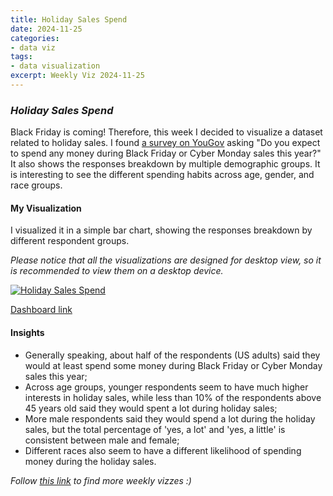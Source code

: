 ```yaml
---
title: Holiday Sales Spend
date: 2024-11-25
categories:
- data viz
tags:
- data visualization
excerpt: Weekly Viz 2024-11-25
---
```


### *Holiday Sales Spend*

Black Friday is coming! Therefore, this week I decided to visualize a dataset related to holiday sales. I found [a survey on YouGov](https://today.yougov.com/topics/entertainment/survey-results/daily/2024/11/25/7937e/1) asking "Do you expect to spend any money during Black Friday or Cyber Monday sales this year?" It also shows the responses breakdown by multiple demographic groups. It is interesting to see the different spending habits across age, gender, and race groups.  

#### My Visualization

I visualized it in a simple bar chart, showing the responses breakdown by different respondent groups.   

*Please notice that all the visualizations are designed for desktop view, so it is recommended to view them on a desktop device.*  

<div class='tableauPlaceholder' id='viz1732599463196' style='position: relative'>
  <noscript><a href='#'>
    <img alt='Holiday Sales Spend ' src='https:&#47;&#47;public.tableau.com&#47;static&#47;images&#47;20&#47;20241125HolidaySalesSpend&#47;HolidaySalesSpend&#47;1_rss.png' style='border: none' />
  </a></noscript>
  <object class='tableauViz'  style='display:none;'>
    <param name='host_url' value='https%3A%2F%2Fpublic.tableau.com%2F' />
    <param name='embed_code_version' value='3' />
    <param name='site_root' value='' />
    <param name='name' value='20241125HolidaySalesSpend&#47;HolidaySalesSpend' />
    <param name='tabs' value='no' />
    <param name='toolbar' value='yes' />
    <param name='static_image' value='https:&#47;&#47;public.tableau.com&#47;static&#47;images&#47;20&#47;20241125HolidaySalesSpend&#47;HolidaySalesSpend&#47;1.png' />
    <param name='animate_transition' value='yes' />
    <param name='display_static_image' value='yes' />
    <param name='display_spinner' value='yes' />
    <param name='display_overlay' value='yes' />
    <param name='display_count' value='yes' />
    <param name='language' value='en-US' />
    <param name='filter' value='publish=yes' />
    <param name='ignore_sticky_session' value='yes' />
  </object></div>      
  <script type='text/javascript'>                  
    var divElement = document.getElementById('viz1732599463196');      
    var vizElement = divElement.getElementsByTagName('object')[0];         
    if ( divElement.offsetWidth > 800 ) { vizElement.style.width='800px';vizElement.style.height='627px';} else if ( divElement.offsetWidth > 500 ) { vizElement.style.width='800px';vizElement.style.height='627px';} else { vizElement.style.width='100%';vizElement.style.height='727px';}       
    var scriptElement = document.createElement('script');          
    scriptElement.src = 'https://public.tableau.com/javascripts/api/viz_v1.js';   
    vizElement.parentNode.insertBefore(scriptElement, vizElement);         
  </script>

[Dashboard link](https://public.tableau.com/views/20241125HolidaySalesSpend/HolidaySalesSpend?:language=en-US&publish=yes&:sid=&:display_count=n&:origin=viz_share_link)
  
#### Insights
* Generally speaking, about half of the respondents (US adults) said they would at least spend some money during Black Friday or Cyber Monday sales this year;
* Across age groups, younger respondents seem to have much higher interests in holiday sales, while less than 10% of the respondents above 45 years old said they would spent a lot during holiday sales;
* More male respondents said they would spend a lot during the holiday sales, but the total percentage of 'yes, a lot' and 'yes, a little' is consistent between male and female;
* Different races also seem to have a different likelihood of spending money during the holiday sales.  
  
*Follow [this link](https://yudong-94.github.io/personal-website/project/WeeklyViz2024/) to find more weekly vizzes :)*
